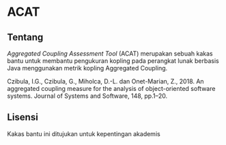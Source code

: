 # ACAT


## Tentang

*Aggregated Coupling Assessment Tool* (ACAT) merupakan sebuah kakas bantu untuk membantu pengukuran kopling pada perangkat lunak berbasis Java menggunakan metrik kopling Aggregated Coupling.

Czibula, I.G., Czibula, G., Miholca, D.-L. dan Onet-Marian, Z., 2018. An aggregated 
coupling measure for the analysis of object-oriented software systems. 
Journal of Systems and Software, 148, pp.1–20.


## Lisensi

Kakas bantu ini ditujukan untuk kepentingan akademis